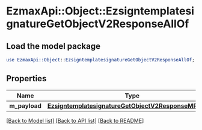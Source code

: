 # EzmaxApi::Object::EzsigntemplatesignatureGetObjectV2ResponseAllOf

## Load the model package
```perl
use EzmaxApi::Object::EzsigntemplatesignatureGetObjectV2ResponseAllOf;
```

## Properties
Name | Type | Description | Notes
------------ | ------------- | ------------- | -------------
**m_payload** | [**EzsigntemplatesignatureGetObjectV2ResponseMPayload**](EzsigntemplatesignatureGetObjectV2ResponseMPayload.md) |  | 

[[Back to Model list]](../README.md#documentation-for-models) [[Back to API list]](../README.md#documentation-for-api-endpoints) [[Back to README]](../README.md)


